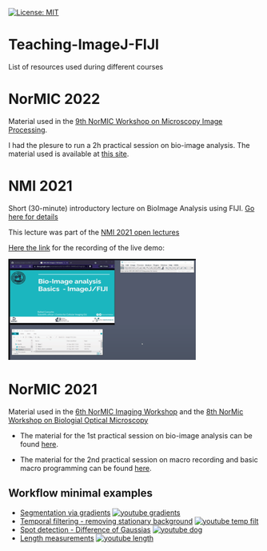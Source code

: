 [![License: MIT](https://img.shields.io/badge/License-MIT-yellow.svg)](https://opensource.org/licenses/MIT)

# Teaching-ImageJ-FIJI

List of resources used during different courses

# NorMIC 2022

Material used in the [9th NorMIC Workshop on Microscopy Image Processing](https://www.med.uio.no/ncmm/english/news-and-events/events/courses-and-workshops/2022/9th-normic-imaging-workshop).

I had the plesure to run a 2h practical session on bio-image analysis. The material used is available at [this site](./NorMIC/Day_1_Intro).

# NMI 2021

Short (30-minute) introductory lecture on BioImage Analysis using FIJI. [Go here for details](./NMI-2021)

This lecture was part of the [NMI 2021 open lectures](https://nmisweden.se/arkiv/4th-nmi-course-online.html)

[Here the link](https://youtu.be/_9TWrzm3vBg) for the recording of the live demo:

[![Go here for the recording of the live demo](./misc/NMI_2021.gif)](https://youtu.be/_9TWrzm3vBg)

# NorMIC 2021

Material used in the [6th NorMIC Imaging Workshop](https://www.med.uio.no/ncmm/english/news-and-events/events/courses-and-workshops/2021/normic-imaging-workshop-course-in-advanced-light-m.html) and the [8th NorMic Workshop on Biologial Optical Microscopy](https://www.med.uio.no/ncmm/english/news-and-events/events/courses-and-workshops/2022/8th-normic-imaging-workshop)

* The material for the 1st practical session on bio-image analysis can be found [here](./NorMIC/Day_1_Intro).

* The material for the 2nd practical session on macro recording and basic macro programming can be found [here](./NorMIC/Day_2_Macro_recording).

## Workflow minimal examples

* [Segmentation via gradients](https://youtu.be/xk6FG7ZVwz8)
    [![youtube gradients](../../misc/demo_00_gradients.png)](https://youtu.be/xk6FG7ZVwz8)
* [Temporal filtering - removing stationary background](https://youtu.be/nghiINTPeoQ)
    [![youtube temp filt](../../misc/demo_02_temp_filt.png)](https://youtu.be/nghiINTPeoQ)
* [Spot detection - Difference of Gaussias](https://youtu.be/rLTrXh3FWmc)
    [![youtube dog](../../misc/demo_01_dog.png)](https://youtu.be/rLTrXh3FWmc)
* [Length measurements](https://youtu.be/_7srHwCa7v0)
    [![youtube length](../../misc/demo_03_length.png)](https://youtu.be/_7srHwCa7v0)
